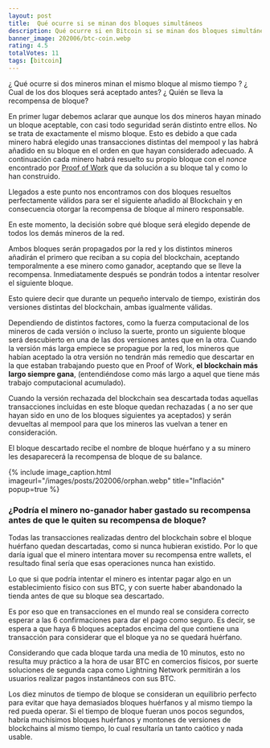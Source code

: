 ```yaml
---
layout: post
title:  Qué ocurre si se minan dos bloques simultáneos
description: Qué ocurre si en Bitcoin si se minan dos bloques simultáneos
banner_image: 202006/btc-coin.webp
rating: 4.5
totalVotes: 11
tags: [bitcoin]
---
```


¿ Qué ocurre si dos mineros minan el mismo bloque al mismo tiempo ? ¿ Cual de los dos bloques será aceptado antes? ¿ Quién se lleva la recompensa de bloque?

<!--more-->

En primer lugar debemos aclarar que aunque los dos mineros hayan minado un bloque aceptable, con casi todo seguridad serán distinto entre ellos. No se trata de exactamente el mismo bloque. Esto es debido a que cada minero habrá elegido unas transacciones distintas del mempool y las habrá añadido en su bloque en el orden en que hayan considerado adecuado. A continuación cada minero habrá resuelto su propio bloque con el *nonce* encontrado por [Proof of Work](/que-es-proof-of-work) que da solución a su bloque tal y como lo han construido.

Llegados a este punto nos encontramos con dos bloques resueltos perfectamente válidos para ser el siguiente añadido al Blockchain y en consecuencia otorgar la recompensa de bloque al minero responsable.

En este momento, la decisión sobre qué bloque será elegido depende de todos los demás mineros de la red.

Ambos bloques serán propagados por la red y los distintos mineros añadirán el primero que reciban a su copia del blockchain, aceptando temporalmente a ese minero como ganador, aceptando que se lleve la recompensa. Inmediatamente después se pondrán todos a intentar resolver el siguiente bloque.

Esto quiere decir que durante un pequeño intervalo de tiempo, existirán dos versiones distintas del blockchain, ambas igualmente válidas.

Dependiendo de distintos factores, como la fuerza computacional de los mineros de cada versión o incluso la suerte, pronto un siguiente bloque será descubierto en una de las dos versiones antes que en la otra. Cuando la versión más larga empiece se propague por la red, los mineros que habían aceptado la otra versión no tendrán más remedio que descartar en la que estaban trabajando puesto que en Proof of Work, **el blockchain más largo siempre gana**, (entendiéndose como más largo a aquel que tiene más trabajo computacional acumulado).

Cuando la versión rechazada del blockchain sea descartada todas aquellas transacciones incluidas en este bloque quedan rechazadas ( a no ser que hayan sido en uno de los bloques siguientes ya aceptados) y serán devueltas al mempool para que los mineros las vuelvan a tener en consideración.

El bloque descartado recibe el nombre de bloque huérfano y a su minero les desaparecerá la recompensa de bloque de su balance.

{% include image_caption.html imageurl="/images/posts/202006/orphan.webp" title="Inflación" popup=true %}

### ¿Podría el minero no-ganador haber gastado su recompensa antes de que le quiten su recompensa de bloque?

Todas las transacciones realizadas dentro del blockchain sobre el bloque huérfano quedan descartadas, como si nunca hubieran existido. Por lo que daría igual que el minero intentara mover su recompensa entre wallets, el resultado final sería que esas operaciones nunca han existido.

Lo que si que podría intentar el minero es intentar pagar algo en un establecimiento físico con sus BTC, y con suerte haber abandonado la tienda antes de que su bloque sea descartado.

Es por eso que en transacciones en el mundo real se considera correcto esperar a las 6 confirmaciones para dar el pago como seguro. Es decir, se espera a que haya 6 bloques aceptados encima del que contiene una transacción para considerar que el bloque ya no se quedará huérfano.

Considerando que cada bloque tarda una media de 10 minutos, esto no resulta muy práctico a la hora de usar BTC en comercios físicos, por suerte soluciones de segunda capa como Lightning Network permitirán a los usuarios realizar pagos instantáneos con sus BTC.

Los diez minutos de tiempo de bloque se consideran un equilibrio perfecto para evitar que haya demasiados bloques huérfanos y al mismo tiempo la red pueda operar. Si el tiempo de bloque fueran unos pocos segundos, habría muchísimos bloques huérfanos y montones de versiones de blockchains al mismo tiempo, lo cual resultaría un tanto caótico y nada usable.

